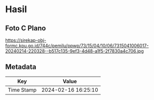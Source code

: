 # Hasil

## Foto C Plano

https://sirekap-obj-formc.kpu.go.id/744c/pemilu/ppwp/73/15/04/10/06/7315041006017-20240214-220328--b517c135-9ef3-4d48-a1f5-2f7830a4c706.jpg


## Metadata

| Key        | Value               |
| ---------- | ------------------- |
| Time Stamp | 2024-02-16 16:25:10 |



